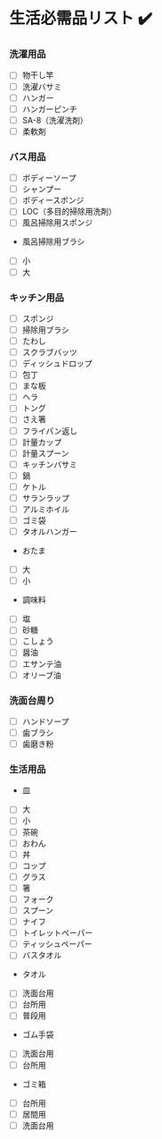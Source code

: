 # 生活必需品リスト :heavy_check_mark:

### 洗濯用品
- [ ] 物干し竿
- [ ] 洗濯バサミ
- [ ] ハンガー
- [ ] ハンガーピンチ
- [ ] SA-8（洗濯洗剤）
- [ ] 柔軟剤

### バス用品
- [ ] ボディーソープ
- [ ] シャンプー
- [ ] ボディースポンジ
- [ ] LOC（多目的掃除用洗剤）
- [ ] 風呂掃除用スポンジ
 - 風呂掃除用ブラシ
- [ ] 小
- [ ] 大

### キッチン用品
- [ ] スポンジ
- [ ] 掃除用ブラシ
- [ ] たわし
- [ ] スクラブバッツ
- [ ] ディッシュドロップ
- [ ] 包丁
- [ ] まな板
- [ ] ヘラ
- [ ] トング
- [ ] さえ箸
- [ ] フライパン返し
- [ ] 計量カップ
- [ ] 計量スプーン
- [ ] キッチンバサミ
- [ ] 鍋
- [ ] ケトル
- [ ] サランラップ
- [ ] アルミホイル
- [ ] ゴミ袋
- [ ] タオルハンガー
 - おたま
- [ ] 大
- [ ] 小
 - 調味料
- [ ] 塩
- [ ] 砂糖
- [ ] こしょう
- [ ] 醤油
- [ ] エサンテ油
- [ ] オリーブ油

### 洗面台周り
- [ ] ハンドソープ
- [ ] 歯ブラシ
- [ ] 歯磨き粉

### 生活用品
- 皿
- [ ] 大
- [ ] 小
- [ ] 茶碗
- [ ] おわん
- [ ] 丼
- [ ] コップ
- [ ] グラス
- [ ] 箸
- [ ] フォーク
- [ ] スプーン
- [ ] ナイフ
- [ ] トイレットペーパー
- [ ] ティッシュペーパー
- [ ] バスタオル
- タオル
- [ ] 洗面台用
- [ ] 台所用
- [ ] 普段用
 - ゴム手袋
- [ ] 洗面台用
- [ ] 台所用
 - ゴミ箱
- [ ] 台所用
- [ ] 居間用
- [ ] 洗面台用
